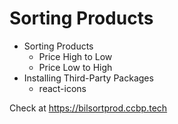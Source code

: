 # Sorting Products

- Sorting Products
  - Price High to Low
  - Price Low to High
- Installing Third-Party Packages
  - react-icons

Check at https://bilsortprod.ccbp.tech
